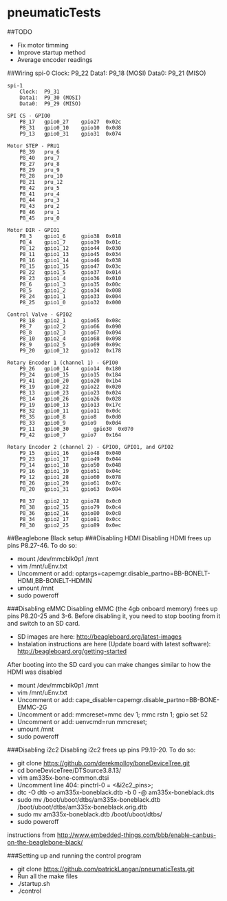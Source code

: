 pneumaticTests
==============

##TODO
- Fix motor timming
- Improve startup method
- Average encoder readings


##Wiring
	spi-0
		Clock:	P9_22
		Data1:	P9_18 (MOSI)
		Data0:	P9_21 (MISO)

	spi-1
		Clock:	P9_31
		Data1:	P9_30 (MOSI)
		Data0:	P9_29 (MISO)

	SPI CS - GPIO0
		P8_17   gpio0_27	gpio27  0x02c
		P8_31   gpio0_10	gpio10  0x0d8
		P9_13   gpio0_31	gpio31  0x074

	Motor STEP - PRU1
		P8_39	pru_6
		P8_40	pru_7
		P8_27	pru_8
		P8_29	pru_9
		P8_28	pru_10
		P8_21	pru_12
		P8_42	pru_5
		P8_41	pru_4
		P8_44	pru_3
		P8_43	pru_2
		P8_46	pru_1
		P8_45	pru_0

	Motor DIR - GPIO1
		P8_3	gpio1_6		gpio38	0x018
		P8_4	gpio1_7		gpio39	0x01c
		P8_12	gpio1_12	gpio44	0x030
		P8_11	gpio1_13	gpio45	0x034
		P8_16	gpio1_14	gpio46	0x038
		P8_15	gpio1_15	gpio47	0x03c
		P8_22	gpio1_5		gpio37	0x014
		P8_23	gpio1_4		gpio36	0x010
		P8_6	gpio1_3		gpio35	0x00c
		P8_5	gpio1_2		gpio34	0x008
		P8_24	gpio1_1		gpio33	0x004
		P8_25	gpio1_0		gpio32	0x000

	Control Valve - GPIO2
		P8_18	gpio2_1		gpio65	0x08c
		P8_7	gpio2_2		gpio66	0x090
		P8_8	gpio2_3		gpio67	0x094
		P8_10	gpio2_4		gpio68	0x098
		P8_9	gpio2_5		gpio69	0x09c
		P9_20	gpio0_12	gpio12	0x178

	Rotary Encoder 1 (channel 1) - GPIO0
		P9_26   gpio0_14	gpio14  0x180
		P9_24   gpio0_15	gpio15  0x184
		P9_41   gpio0_20	gpio20  0x1b4
		P8_19   gpio0_22	gpio22  0x020
		P8_13   gpio0_23	gpio23  0x024
		P8_14   gpio0_26	gpio26  0x028
		P9_19   gpio0_13	gpio13  0x17c
		P8_32   gpio0_11	gpio11  0x0dc
		P8_35   gpio0_8		gpio8   0x0d0
		P8_33   gpio0_9		gpio9   0x0d4
		P9_11   gpio0_30        gpio30  0x070
		P9_42   gpio0_7		gpio7   0x164

	Rotary Encoder 2 (channel 2) - GPIO0, GPIO1, and GPIO2
		P9_15   gpio1_16	gpio48  0x040
		P9_23   gpio1_17	gpio49  0x044
		P9_14   gpio1_18	gpio50  0x048
		P9_16   gpio1_19	gpio51  0x04c
		P9_12   gpio1_28	gpio60  0x078
		P8_26   gpio1_29	gpio61  0x07c
		P8_20   gpio1_31	gpio63  0x084

		P8_37   gpio2_12	gpio78  0x0c0
		P8_38   gpio2_15	gpio79  0x0c4
		P8_36   gpio2_16	gpio80  0x0c8
		P8_34   gpio2_17	gpio81  0x0cc
		P8_30   gpio2_25	gpio89  0x0ec


##Beaglebone Black setup
###Disabling HDMI
Disabling HDMI frees up pins P8.27-46.  To do so:
- mount /dev/mmcblk0p1  /mnt
- vim /mnt/uEnv.txt
- Uncomment or add: optargs=capemgr.disable_partno=BB-BONELT-HDMI,BB-BONELT-HDMIN
- umount /mnt
- sudo poweroff

###Disabling eMMC
Disabling eMMC (the 4gb onboard memory) frees up pins P8.20-25 and 3-6.  Before disabling it, you need to stop booting from it and switch to an SD card.
- SD images are here: http://beagleboard.org/latest-images
- Instalation instructions are here (Update board with latest software): http://beagleboard.org/getting-started

After booting into the SD card you can make changes similar to how the HDMI was disabled
- mount /dev/mmcblk0p1  /mnt
- vim /mnt/uEnv.txt
- Uncomment or add: cape_disable=capemgr.disable_partno=BB-BONE-EMMC-2G
- Uncomment or add: mmcreset=mmc dev 1; mmc rstn 1; gpio set 52
- Uncomment or add: uenvcmd=run mmcreset;
- umount /mnt
- sudo poweroff

###Disabling i2c2
Disabling i2c2 frees up pins P9.19-20.  To do so:
- git clone https://github.com/derekmolloy/boneDeviceTree.git
- cd boneDeviceTree/DTSource3.8.13/
- vim am335x-bone-common.dtsi
- Uncomment line 404: pinctrl-0 = <&i2c2_pins>;
- dtc -O dtb -o am335x-boneblack.dtb -b 0 -@ am335x-boneblack.dts
- sudo mv /boot/uboot/dtbs/am335x-boneblack.dtb /boot/uboot/dtbs/am335x-boneblack.orig.dtb
- sudo mv am335x-boneblack.dtb /boot/uboot/dtbs/
- sudo poweroff

instructions from http://www.embedded-things.com/bbb/enable-canbus-on-the-beaglebone-black/

###Setting up and running the control program
- git clone https://github.com/patrickLangan/pneumaticTests.git
- Run all the make files
- ./startup.sh
- ./control

